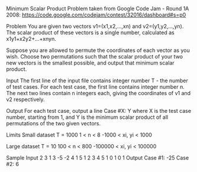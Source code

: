 Minimum Scalar Product
Problem taken from Google Code Jam - Round 1A 2008:
https://code.google.com/codejam/contest/32016/dashboard#s=p0

Problem
You are given two vectors v1=(x1,x2,...,xn) and v2=(y1,y2,...,yn). The scalar 
product of these vectors is a single number, calculated as x1y1+x2y2+...+xnyn.

Suppose you are allowed to permute the coordinates of each vector as you wish.
Choose two permutations such that the scalar product of your two new vectors is
the smallest possible, and output that minimum scalar product.

Input
The first line of the input file contains integer number T - the number of test
cases. For each test case, the first line contains integer number n. The next two
lines contain n integers each, giving the coordinates of v1 and v2 respectively.

Output
For each test case, output a line
Case #X: Y
where X is the test case number, starting from 1, and Y is the minimum scalar
product of all permutations of the two given vectors.

Limits
Small dataset
T = 1000
1 < n < 8
-1000 < xi, yi < 1000

Large dataset
T = 10
100 < n < 800
-100000 < xi, yi < 100000

Sample
Input 
2
3
1 3 -5
-2 4 1
5
1 2 3 4 5
1 0 1 0 1
Output
Case #1: -25
Case #2: 6